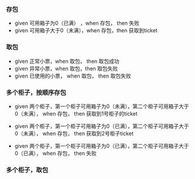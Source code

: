 ### 存包
- given 可用箱子为0（已满） ，when 存包， then 失败
- given 可用箱子大于0（未满），when 存包，then 获取到ticket

### 取包
- given 正常小票，when 取包， then 取包成功
- given 异常小票，when 取包，then 取包失败
- given 已使用的小票， when 取包， then 取包失败

### 多个柜子，按顺序存包
- given 两个柜子，第一个柜子可用箱子为0（未满），第二个柜子可用箱子大于0（未满），
  when 存包， then 获取到1号柜子的ticket
  
- given 两个柜子，第一个柜子可用箱子为0（已满），第二个柜子可用箱子大于0（未满），
  when 存包， then 获取到2号柜子ticket
  
- given 两个柜子，第一个柜子可用箱子为0（已满），第二个柜子可用箱子大于0（已满），
  when 存包， then 失败

### 多个柜子，取包


